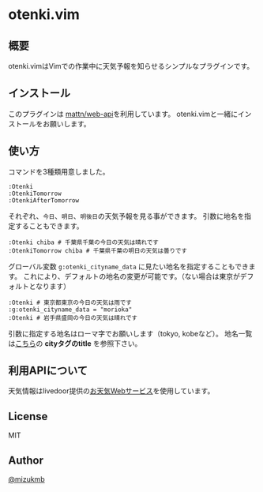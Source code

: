 # otenki.vim
## 概要
otenki.vimはVimでの作業中に天気予報を知らせるシンプルなプラグインです。

## インストール
このプラグインは [mattn/web-api](https://github.com/mattn/webapi-vim)を利用しています。
otenki.vimと一緒にインストールをお願いします。
## 使い方
コマンドを3種類用意しました。

```
:Otenki
:OtenkiTomorrow
:OtenkiAfterTomorrow
```

それぞれ、`今日`、`明日`、`明後日`の天気予報を見る事ができます。
引数に地名を指定することもできます。

```
:Otenki chiba # 千葉県千葉の今日の天気は晴れです
:OtenkiTomorrow chiba # 千葉県千葉の明日の天気は曇りです
```

グローバル変数 `g:otenki_cityname_data` に見たい地名を指定することもできます。
これにより、デフォルトの地名の変更が可能です。（ない場合は東京がデフォルトとなります）

```
:Otenki # 東京都東京の今日の天気は雨です
:g:otenki_cityname_data = "morioka"
:Otenki # 岩手県盛岡の今日の天気は晴れです
```
引数に指定する地名はローマ字でお願いします（tokyo, kobeなど）。
地名一覧は[こちら](http://weather.livedoor.com/forecast/rss/primary_area.xml)の **cityタグのtitle** を参照下さい。


## 利用APIについて
天気情報はlivedoor提供の[お天気Webサービス](http://weather.livedoor.com/weather_hacks/webservice)を使用しています。

## License
MIT

## Author
[@mizukmb](https://twitter.com/mizukmb)
